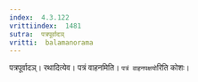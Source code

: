 ```yaml
---
index:  4.3.122
vrittiindex:  1481
sutra:  पत्रपूर्वादञ्
vritti:  balamanorama 
---
```


पत्रपूर्वादञ्। रथादित्येव। पत्रं वाहनमिति। `पत्रं वाहनपक्षयो`रिति कोशः।

